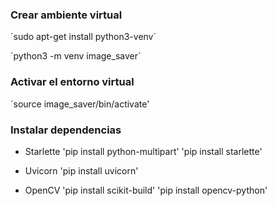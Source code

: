 ### Crear ambiente virtual

´sudo apt-get install python3-venv´

´python3 -m venv image_saver´


### Activar el entorno virtual

´source image_saver/bin/activate'

### Instalar dependencias
 
 - Starlette
 'pip install python-multipart'
 'pip install starlette'

 - Uvicorn
 'pip install uvicorn'
	
 - OpenCV
 'pip install scikit-build'
 'pip install opencv-python'

